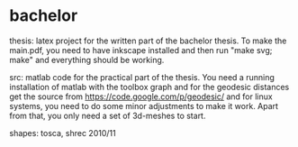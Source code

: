 bachelor
========

thesis: latex project for the written part of the bachelor thesis.
	To make the main.pdf, you need to have inkscape installed and then
	run "make svg; make" and everything should be working.

src: matlab code for the practical part of the thesis.
	You need a running installation of matlab with the toolbox graph and
	for the geodesic distances get the source from https://code.google.com/p/geodesic/
	and for linux systems, you need to do some minor adjustments to make
	it work. Apart from that, you only need a set of 3d-meshes to start.

shapes: tosca, shrec 2010/11
